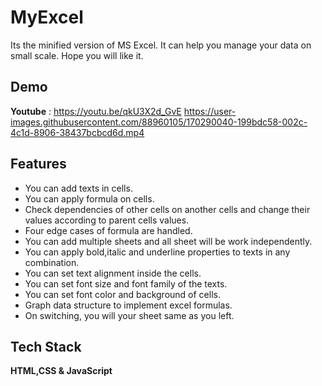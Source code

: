 # MyExcel

Its the minified version of MS Excel.
It can help you manage your data on small scale.
Hope you will like it.
 


## Demo

**Youtube** : https://youtu.be/qkU3X2d_GvE
https://user-images.githubusercontent.com/88960105/170290040-199bdc58-002c-4c1d-8906-38437bcbcd6d.mp4


## Features

- You can add texts in cells. 
- You can apply formula on cells. 
- Check dependencies of other cells on another cells and change their values according to parent cells values. 
- Four edge cases of formula are handled. 
- You can add multiple sheets and all sheet will be work independently. 
- You can apply bold,italic and underline properties to texts in any combination. 
- You can set text alignment inside the cells. 
- You can set font size and font family of the texts. 
- You can set font color and background of cells. 
- Graph data structure to implement excel formulas.
- On switching, you will your sheet same as you left.


## Tech Stack

**HTML,CSS & JavaScript**

